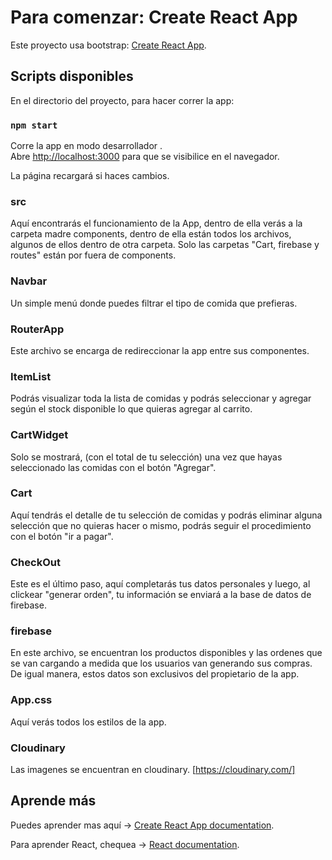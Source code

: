 # Para comenzar: Create React App

Este proyecto usa bootstrap: [Create React App](https://github.com/facebook/create-react-app).

## Scripts disponibles

En el directorio del proyecto, para hacer correr la app:

### `npm start`

Corre la app en modo desarrollador .\
Abre [http://localhost:3000](http://localhost:3000) para que se visibilice en el navegador.

La página recargará si haces cambios.

### src

Aquí encontrarás el funcionamiento de la App, dentro de ella verás a la carpeta madre components,
dentro de ella están todos los archivos, algunos de ellos dentro de otra carpeta.
Solo las carpetas "Cart, firebase y routes" están por fuera de components.

### Navbar

Un simple menú donde puedes filtrar el tipo de comida que prefieras.

### RouterApp

Este archivo se encarga de redireccionar la app entre sus componentes.

### ItemList

Podrás visualizar toda la lista de comidas y podrás seleccionar y agregar según el stock
disponible lo que quieras agregar al carrito.

### CartWidget

Solo se mostrará, (con el total de tu selección) una vez que hayas seleccionado las comidas 
con el botón "Agregar".

### Cart

Aquí tendrás el detalle de tu selección de comidas y podrás eliminar alguna selección que no
quieras hacer o mismo, podrás seguir el procedimiento con el botón "ir a pagar".

### CheckOut

Este es el último paso, aquí completarás tus datos personales y luego, al clickear "generar orden",
tu información se enviará a la base de datos de firebase.

### firebase

En este archivo, se encuentran los productos disponibles y las ordenes que se van cargando a medida
que los usuarios van generando sus compras.
De igual manera, estos datos son exclusivos del propietario de la app.

### App.css

Aquí verás todos los estilos de la app.

### Cloudinary

Las imagenes se encuentran en cloudinary. [https://cloudinary.com/]

## Aprende más

Puedes aprender mas aquí -> [Create React App documentation](https://facebook.github.io/create-react-app/docs/getting-started).

Para aprender React, chequea -> [React documentation](https://reactjs.org/).


